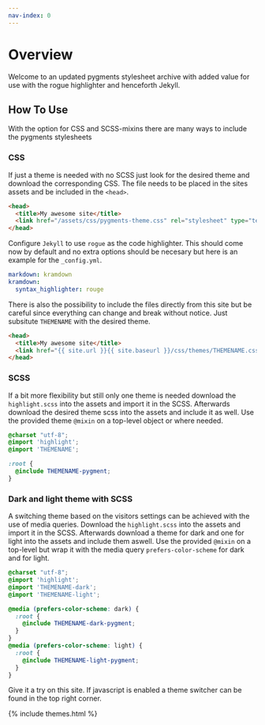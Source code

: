 ```yaml
---
nav-index: 0
---
```


# Overview

Welcome to an updated pygments stylesheet archive with added value for use with the rogue highlighter and henceforth Jekyll.

## How To Use

With the option for CSS and SCSS-mixins there are many ways to include the pygments stylesheets

### CSS

If just a theme is needed with no SCSS just look for the desired theme and download the corresponding CSS.
The file needs to be placed in the sites assets and be included in the `<head>`.

```html
<head>
  <title>My awesome site</title>
  <link href="/assets/css/pygments-theme.css" rel="stylesheet" type="text/css">
</head>
```

Configure `Jekyll` to use `rogue` as the code highlighter.
This should come now by default and no extra options should be necesary but here is an example for the `_config.yml`.

```yml
markdown: kramdown
kramdown:
  syntax_highlighter: rouge
```

There is also the possibility to include the files directly from this site but be careful since everything can change and break without notice.
Just subsitute `THEMENAME` with the desired theme.

```html
<head>
  <title>My awesome site</title>
  <link href="{{ site.url }}{{ site.baseurl }}/css/themes/THEMENAME.css" rel="stylesheet" type="text/css">
</head>
```

### SCSS

If a bit more flexibility but still only one theme is needed download the `highlight.scss` into the assets and import it in the SCSS.
Afterwards download the desired theme scss into the assets and include it as well.
Use the provided theme `@mixin` on a top-level object or where needed.

```scss
@charset "utf-8";
@import 'highlight';
@import 'THEMENAME';

:root {
  @include THEMENAME-pygment;
}
```

### Dark and light theme with SCSS

A switching theme based on the visitors settings can be achieved with the use of media queries.
Download the `highlight.scss` into the assets and import it in the SCSS.
Afterwards download a theme for dark and one for light into the assets and include them aswell.
Use the provided `@mixin` on a top-level but wrap it with the media query `prefers-color-scheme` for dark and for light.

```scss
@charset "utf-8";
@import 'highlight';
@import 'THEMENAME-dark';
@import 'THEMENAME-light';

@media (prefers-color-scheme: dark) {
  :root {
    @include THEMENAME-dark-pygment;
  }
}
@media (prefers-color-scheme: light) {
  :root {
    @include THEMENAME-light-pygment;
  }
}
```

Give it a try on this site.
If javascript is enabled a theme switcher can be found in the top right corner.

{% include themes.html %}
